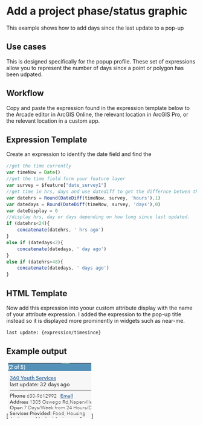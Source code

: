 
# Add a project phase/status graphic

This example shows how to add days since the last update to a pop-up

## Use cases

This is designed specifically for the popup profile. These set of expressions allow you to represent the number of days since a point or polygon has been udpated.

## Workflow

Copy and paste the expression found in the expression template below to the Arcade editor in ArcGIS Online, the relevant location in ArcGIS Pro, or the relevant location in a custom app.

## Expression Template

Create an expression to identify the date field and find the 

```js
//get the time currently
var timeNow = Date()
//get the time field form your feature layer
var survey = $feature["date_survey1"]
//get time in hrs, days and use datediff to get the differnce betwen the time now and the time when the layer was updated
var datehrs = Round(DateDiff(timeNow, survey, 'hours'),1)
var datedays = Round(DateDiff(timeNow, survey, 'days'),0)
var dateDisplay = 0
//display hrs, day or days depending on how long since last updated.
if (datehrs<24){
    concatenate(datehrs, ' hrs ago')
}
else if (datedays<2){
    concatenate(datedays, ' day ago')
}
else if (datehrs>48){
    concatenate(datedays, ' days ago')
}
```

## HTML Template

Now add this expression into yoour custom attribute display with the name of your attribute expression. I added the expression to the pop-up title instead so it is displayed more prominently in widgets such as near-me.

```html
last update: {expression/timesince}
```

## Example output

[![time_popup](./images/timing.PNG)]
